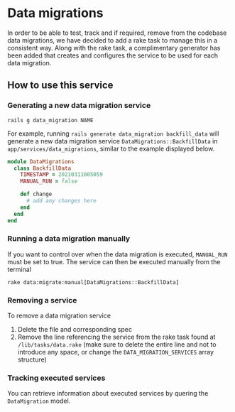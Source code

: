 # Data migrations

In order to be able to test, track and if required, remove from the codebase data migrations, we have decided to add a rake task to manage this in a consistent way. Along with the rake task, a complimentary generator has been added that creates and configures the service to be used for each data migration.

## How to use this service

### Generating a new data migration service

`rails g data_migration NAME`

For example, running `rails generate data_migration backfill_data` will generate a new data migration service `DataMigrations::BackfillData` in `app/services/data_migrations`, similar to the example displayed below.

```ruby
module DataMigrations
  class BackfillData
    TIMESTAMP = 20210311005059
    MANUAL_RUN = false

    def change
      # add any changes here
    end
  end
end
```

### Running a data migration manually

If you want to control over when the data migration is executed, `MANUAL_RUN` must be set to true.
The service can then be executed manually from the terminal

`rake data:migrate:manual[DataMigrations::BackfillData]`

### Removing a service

To remove a data migration service

1. Delete the file and corresponding spec
2. Remove the line referencing the service from the rake task found at `/lib/tasks/data.rake` (make sure to delete the entire line and not to introduce any space, or change the `DATA_MIGRATION_SERVICES` array structure)

### Tracking executed services

You can retrieve information about executed services by quering the `DataMigration` model.
